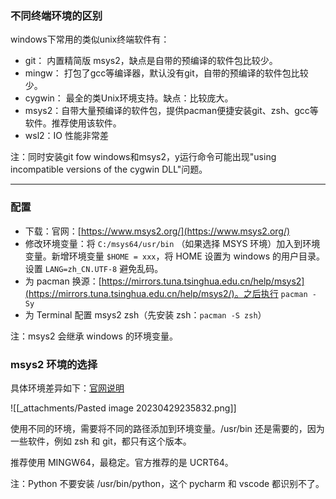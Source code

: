 
### 不同终端环境的区别

windows下常用的类似unix终端软件有：
- git： 内置精简版 msys2，缺点是自带的预编译的软件包比较少。
- mingw： 打包了gcc等编译器，默认没有git，自带的预编译的软件包比较少。
- cygwin： 最全的类Unix环境支持。缺点：比较庞大。
- msys2：自带大量预编译的软件包，提供pacman便捷安装git、zsh、gcc等软件。推荐使用该软件。
- wsl2：IO 性能非常差

注：同时安装git fow windows和msys2，y运行命令可能出现"using incompatible versions of the cygwin DLL"问题。

---

### 配置

* 下载：官网：[https://www.msys2.org/](https://www.msys2.org/)
* 修改环境变量：将 `C:/msys64/usr/bin` （如果选择 MSYS 环境）加入到环境变量。新增环境变量 `$HOME = xxx`，将 HOME 设置为 windows 的用户目录。设置 `LANG=zh_CN.UTF-8` 避免乱码。
* 为 pacman 换源：[https://mirrors.tuna.tsinghua.edu.cn/help/msys2](https://mirrors.tuna.tsinghua.edu.cn/help/msys2/)。之后执行 `pacman -Sy` 
* 为 Terminal 配置 msys2 zsh（先安装 zsh：`pacman -S zsh`）

注：msys2 会继承 windows 的环境变量。


### msys2 环境的选择

具体环境差异如下：[官网说明](https://www.msys2.org/docs/environments/) 

![[_attachments/Pasted image 20230429235832.png]]

使用不同的环境，需要将不同的路径添加到环境变量。/usr/bin 还是需要的，因为一些软件，例如 zsh 和 git，都只有这个版本。

推荐使用 MINGW64，最稳定。官方推荐的是 UCRT64。

注：Python 不要安装 /usr/bin/python，这个 pycharm 和 vscode 都识别不了。